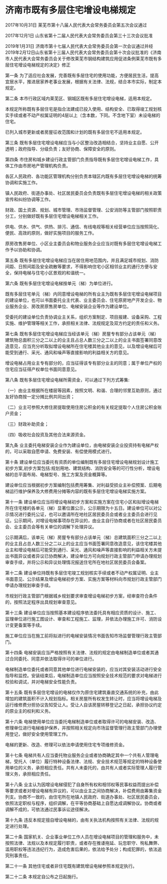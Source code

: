 # 济南市既有多层住宅增设电梯规定

2017年10月31日 莱芜市第十八届人民代表大会常务委员会第五次会议通过

2017年12月1日 山东省第十二届人民代表大会常务委员会第三十三次会议批准

2019年1月31日 济南市第十七届人民代表大会常务委员会第一次会议通过并经2019年2月12日山东省第十三届人民代表大会常务委员会第十次会议批准的《济南市人民代表大会常务委员会关于修改莱芜市钢结构建筑应用促进条例莱芜市既有多层住宅增设电梯规定的决定》修正



第一条 为了适应社会发展，完善既有多层住宅的使用功能，方便居民生活，提高宜居水平，推进居家养老事业发展，根据有关法律、法规，结合本市实际，制定本规定。

第二条 本市行政区域内莱芜区、钢城区既有多层住宅增设电梯，适用本规定。

本规定所称既有多层住宅是指合法建成已投入使用、结构安全、已取得竣工规划核实手续或者不动产权属证明的4层以上（含本数，下同。不含地下室）未设电梯的住宅。

已列入城市更新或者房屋征收范围和计划的既有多层住宅不适用本规定。

第三条 既有多层住宅增设电梯应当与小区整治改造相结合，坚持业主自愿、公开透明；政府指导、分级负责；友好协商、保障安全的原则。

第四条 市住房和城乡建设行政主管部门负责指导既有多层住宅增设电梯工作，具体工作由市房地产管理机构负责。

各区人民政府、各功能区管理机构分别负责本辖区内既有多层住宅增设电梯的统筹协调和实施工作。

镇人民政府、街道办事处、社区居民委员会负责既有多层住宅增设电梯的相关政策宣传和纠纷协调等工作。

财政、国土资源、规划、城市管理、市场监督管理、公安消防等主管部门按照职责分工，分别做好既有多层住宅增设电梯相关工作。

供电、供水、供气、供热、排污、通信、有线电视等相关经营单位应当按照简化、便民、高效的原则，做好实施项目的服务工作。

原房改售房单位、小区业主委员会和物业服务企业应当对既有多层住宅增设电梯工作予以协助和协调。

第五条 既有多层住宅增设电梯应当在居住用地范围内，并且满足城市规划、消防间距、日照间距及安全疏散等要求，不得影响住宅小区相邻业主的通行方便与安全，保持电梯与住宅小区景观的和谐统一。

第六条 既有多层住宅增设电梯按单元（梯）为单位进行。

既有多层住宅单元（梯）内同意增设电梯的所有业主为既有多层住宅增设电梯项目的建设单位，也可以书面委托业主代表、业主委员会、住宅原房地产开发企业、物业服务企业、房改房原售房单位、电梯安装企业等作为建设单位。

受委托的建设单位负责协调业主关系，组织方案制定、项目报建、设备采购、工程实施、维护管理等相关工作，承担相关法律、法规规定及双方约定的责任和义务。

第七条 既有多层住宅增设电梯应当经该单元（梯）房屋专有部分占该单元（梯）建筑物总面积三分之二以上的业主且占总人数三分之二以上的业主书面签署同意改造意见，应当充分听取拟增设电梯所在住宅楼其他业主的意见，以及增设电梯后可能受到通行、采光、通风和噪声等直接影响的利益相关方的意见。

增设电梯占用业主专有部分的，应当征得该专有部分业主的同意；属于单位产权的住宅应当征得产权单位书面同意意见。

第八条 既有多层住宅增设电梯所需资金，可以通过下列方式筹集:

（一）由业主根据所在楼层等因素，按照文明、和谐、合理的邻里互助原则，通过友好协商按一定分摊比例共同出资；

（二）业主可参照大修住房提取使用住房公积金的有关规定提取个人住房公积金账户资金；

（三）财政补助资金；

（四）吸收社会投资及其他合法来源资金。

第九条 业主委托电梯安装企业作为建设单位，由电梯安装企业投资持有电梯产权的，可以采取自愿申请、免费安装、有偿使用模式进行。

第十条 建设单位应当委托有资质的单位编制既有多层住宅增设电梯规划设计施工初步方案,初步方案包括:规划用地、建筑结构、消防安全等的可行性分析，增设电梯的总平面布局、电梯型号、施工方案及资金概算等。

建设单位应当根据初步方案编制包括费用筹集、对利益受损业主补偿预案、后期电梯运行维护保养及大修费用分摊等内容的既有多层住宅增设电梯实施方案。

第十一条 建设单位应当将增设电梯初步方案和实施方案在住宅小区和拟增设电梯所在住宅楼的各单元（梯）显著位置公示，公示期限为十五日。建设单位可以对公示情况进行委托公证，也可以邀请所在地社区居民委员会或者业主委员会进行见证。公示期间，对增设电梯事项存在异议的，由业主自行协商或者在社区居民委员会、业主委员会等有关单位的调解下处理异议。

公示期满后，该单元（梯）房屋专有部分占该单元（梯）总建筑面积三分之二以上的业主且占总人数三分之二以上的业主应当书面签署同意改造意见，该住宅楼其他业主和增设电梯后可能受到通行、采光、通风和噪声等直接影响的利益相关方未提出书面异议或者异议已协商解决，建设单位方可向规划行政主管部门申请办理规划审查手续，并将公示和异议处理情况报送住宅所在地社区居民委员会备案。

第十二条 建设单位持既有多层住宅竣工规划核实手续或者不动产权属证明、业主书面意见、公示结果及增设电梯初步方案、实施方案等材料向市规划行政主管部门申请办理规划审查手续。

市规划行政主管部门根据城乡规划要求审查增设电梯初步方案，经审查符合条件的，按照法定程序出具规划审查意见。

第十三条 建设单位应当按照基本建设程序依法委托具有相应资质的设计、施工、监理单位进行施工图设计、审查和工程施工、监理，并依法办理施工许可、消防设计变更备案等手续。

施工单位应当在施工前将拟进行的电梯安装情况书面告知市场监督管理行政主管部门。

第十四条 电梯安装应当严格按照有关法律、法规的规定由电梯制造单位或者其通过合同委托、同意并依法取得许可的单位进行。

电梯制造单位委托或者同意其他单位进行电梯安装的，应当对其安装活动进行安全指导和监控。安装结束后，电梯制造单位应当按照安全技术规范的要求对电梯进行校验和调试，并对电梯安全性能负责。

第十五条 既有多层住宅增设的电梯仅作为原住宅建筑垂直交通系统的补充，由此增加的建筑面积不计入规划指标。相关房屋所有权发生转让时，应当将增设电梯及运行维修费分担协议告知受让人。受让人自该房屋转移登记之日起，承担协议约定的原业主的权利和义务。

第十六条 电梯使用单位应当委托电梯制造单位或者取得许可的电梯安装、改造、修理单位进行电梯维护保养，并按照相关规定向市场监督管理行政主管部门办理使用登记，做好安全使用管理工作。

电梯的更新、改造、修理可以依法申请使用住宅专项维修资金。

第十七条 电梯共有人应当委托物业服务企业或者协商确定其中一个共有人管理电梯，受托人（单位）履行特种设备法律、法规、安全技术规范等规定的特种设备使用单位的义务，承担相应责任。共有人未委托的，由共有人或者实际管理人履行管理义务，承担相应责任。

第十八条 业主认为因增设电梯侵犯了自身所有权和相邻权等民事权益而提出补偿等要求或者对增设电梯有异议的，可以由业主之间协商解决，补偿费用由筹集资金列支。协商不一致的，由住宅所在地镇人民政府、街道办事处、社区居民委员会，依照法定职权与程序，组织调解，在平等协商基础上自愿达成调解协议。协商或者调解不成的，可依法通过民事诉讼途径解决。

第十九条 违反本规定擅自增设电梯的，由有关执法机构按照有关法律、法规的规定进行处理。

第二十条 国家机关、企业事业单位工作人员在增设电梯项目的管理和服务中，未按照法律、法规以及本规定履行职责，或者存在推诿拖延、玩忽职守、徇私舞弊、滥用职权等违法违纪行为，造成危害后果的，依法给予处分；构成犯罪的，依法追究刑事责任。

第二十一条 其他住宅或者非住宅既有建筑增设电梯参照本规定执行。

第二十二条 本规定自公布之日起施行。